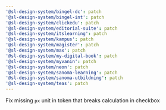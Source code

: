 ```yaml
---
'@sl-design-system/bingel-dc': patch
'@sl-design-system/bingel-int': patch
'@sl-design-system/clickedu': patch
'@sl-design-system/editorial-suite': patch
'@sl-design-system/itslearning': patch
'@sl-design-system/kampus': patch
'@sl-design-system/magister': patch
'@sl-design-system/max': patch
'@sl-design-system/my-digital-book': patch
'@sl-design-system/myvanin': patch
'@sl-design-system/neon': patch
'@sl-design-system/sanoma-learning': patch
'@sl-design-system/sanoma-utbildning': patch
'@sl-design-system/teas': patch
---
```


Fix missing `px` unit in token that breaks calculation in checkbox
